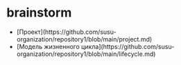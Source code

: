 # brainstorm
<ul>
  <li> 
     [Проект](https://github.com/susu-organization/repository1/blob/main/project.md)
   </li>
  <li> 
     [Модель жизненного цикла](https://github.com/susu-organization/repository1/blob/main/lifecycle.md)
   </li>
</ul>
